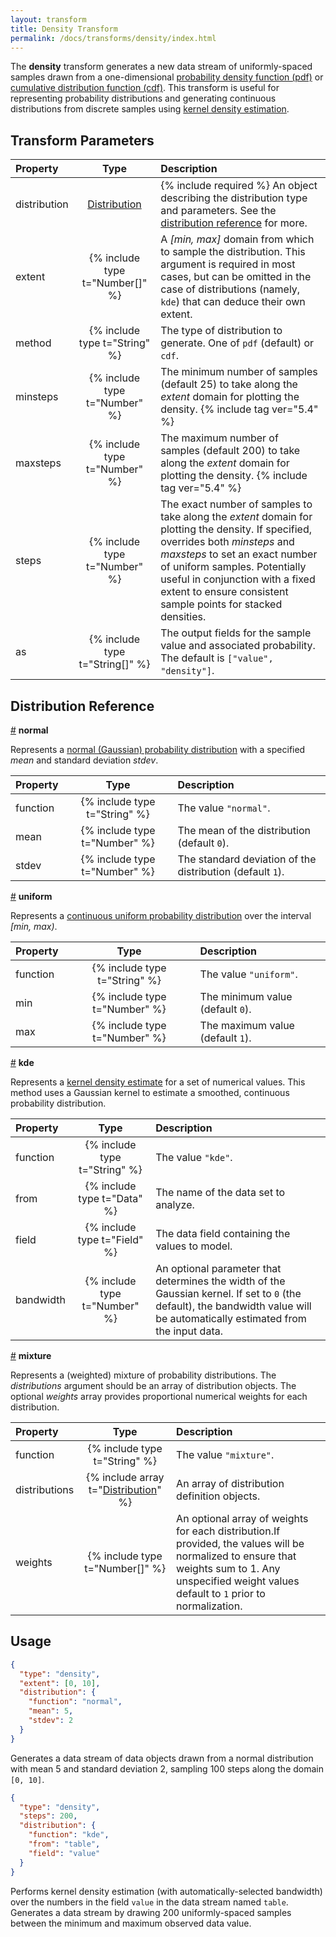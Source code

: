 ```yaml
---
layout: transform
title: Density Transform
permalink: /docs/transforms/density/index.html
---
```


The **density** transform generates a new data stream of uniformly-spaced samples drawn from a one-dimensional [probability density function (pdf)](https://en.wikipedia.org/wiki/Probability_density_function) or [cumulative distribution function (cdf)](https://en.wikipedia.org/wiki/Cumulative_distribution_function). This transform is useful for representing probability distributions and generating continuous distributions from discrete samples using [kernel density estimation](https://en.wikipedia.org/wiki/Kernel_density_estimation).

## Transform Parameters

| Property            | Type                            | Description   |
| :------------------ | :-----------------------------: | :------------ |
| distribution        | [Distribution](#distributions)  | {% include required %} An object describing the distribution type and parameters. See the  [distribution reference](#distributions) for more.|
| extent              | {% include type t="Number[]" %} | A _[min, max]_ domain from which to sample the distribution. This argument is required in most cases, but can be omitted in the case of distributions (namely, `kde`) that can deduce their own extent.|
| method              | {% include type t="String" %}   | The type of distribution to generate. One of `pdf` (default) or `cdf`.|
| minsteps            | {% include type t="Number" %}   | The minimum number of samples (default 25) to take along the _extent_ domain for plotting the density. {% include tag ver="5.4" %} |
| maxsteps            | {% include type t="Number" %}   | The maximum number of samples (default 200) to take along the _extent_ domain for plotting the density. {% include tag ver="5.4" %} |
| steps               | {% include type t="Number" %}   | The exact number of samples to take along the _extent_ domain for plotting the density. If specified, overrides both _minsteps_ and _maxsteps_ to set an exact number of uniform samples. Potentially useful in conjunction with a fixed extent to ensure consistent sample points for stacked densities.|
| as                  | {% include type t="String[]" %} | The output fields for the sample value and associated probability. The default is `["value", "density"]`.|


## <a name="distributions"></a>Distribution Reference

<a name="normal" href="#normal">#</a>
<b>normal</b>

Represents a [normal (Gaussian) probability distribution](https://en.wikipedia.org/wiki/Normal_distribution) with a specified _mean_ and standard deviation _stdev_.

| Property            | Type                           | Description   |
| :------------------ | :----------------------------: | :------------ |
| function            | {% include type t="String" %}  | The value `"normal"`.|
| mean                | {% include type t="Number" %}  | The mean of the distribution (default `0`).|
| stdev               | {% include type t="Number" %}  | The standard deviation of the distribution (default `1`).|


<a name="uniform" href="#uniform">#</a>
<b>uniform</b>

Represents a [continuous uniform probability distribution](https://en.wikipedia.org/wiki/Uniform_distribution_(continuous)) over the interval _[min, max)_.

| Property            | Type                           | Description   |
| :------------------ | :----------------------------: | :------------ |
| function            | {% include type t="String" %}  | The value `"uniform"`.|
| min                 | {% include type t="Number" %}  | The minimum value (default `0`).|
| max                 | {% include type t="Number" %}  | The maximum value (default `1`).|


<a name="kde" href="#kde">#</a>
<b>kde</b>

Represents a [kernel density estimate](https://en.wikipedia.org/wiki/Kernel_density_estimation)
for a set of numerical values. This method uses a Gaussian kernel to estimate a smoothed, continuous probability distribution.

| Property            | Type                           | Description   |
| :------------------ | :----------------------------: | :------------ |
| function            | {% include type t="String" %}  | The value `"kde"`.|
| from                | {% include type t="Data" %}    | The name of the data set to analyze.|
| field               | {% include type t="Field" %}   | The data field containing the values to model.|
| bandwidth           | {% include type t="Number" %}  | An optional parameter that determines the width of the Gaussian kernel. If set to `0` (the default), the bandwidth value will be automatically estimated from the input data.|

<a name="mixture" href="#mixture">#</a>
<b>mixture</b>

Represents a (weighted) mixture of probability distributions. The _distributions_ argument should be an array of distribution objects. The optional _weights_ array provides proportional numerical weights for each distribution.

| Property            | Type                            | Description   |
| :------------------ | :-----------------------------: | :------------ |
| function            | {% include type t="String" %}   | The value `"mixture"`.|
| distributions       | {% include array t="[Distribution](#distributions)" %} | An array of distribution definition objects.|
| weights             | {% include type t="Number[]" %} | An optional array of weights for each distribution.If provided, the values will be normalized to ensure that weights sum to 1. Any unspecified weight values default to `1` prior to normalization.|

## Usage

```json
{
  "type": "density",
  "extent": [0, 10],
  "distribution": {
    "function": "normal",
    "mean": 5,
    "stdev": 2
  }
}
```

Generates a data stream of data objects drawn from a normal distribution with mean 5 and standard deviation 2, sampling 100 steps along the domain `[0, 10]`.

```json
{
  "type": "density",
  "steps": 200,
  "distribution": {
    "function": "kde",
    "from": "table",
    "field": "value"
  }
}
```

Performs kernel density estimation (with automatically-selected bandwidth) over the numbers in the field `value` in the data stream named `table`. Generates a data stream by drawing 200 uniformly-spaced samples between the minimum and maximum observed data value.
